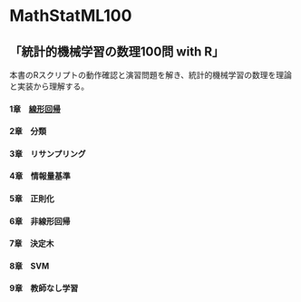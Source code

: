 # MathStatML100

## 「統計的機械学習の数理100問 with R」

本書のRスクリプトの動作確認と演習問題を解き、統計的機械学習の数理を理論と実装から理解する。

#### 1章　[線形回帰](https://github.com/akiabe/MathStatML100/tree/main/chapter1)
#### 2章　分類
#### 3章　リサンプリング
#### 4章　情報量基準
#### 5章　正則化
#### 6章　非線形回帰
#### 7章　決定木
#### 8章　SVM
#### 9章　教師なし学習
